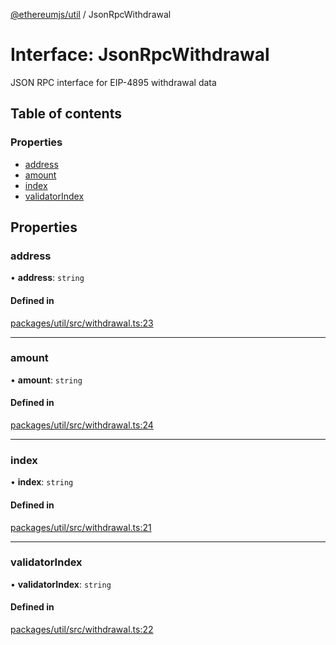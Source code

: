 [@ethereumjs/util](../README.md) / JsonRpcWithdrawal

# Interface: JsonRpcWithdrawal

JSON RPC interface for EIP-4895 withdrawal data

## Table of contents

### Properties

- [address](JsonRpcWithdrawal.md#address)
- [amount](JsonRpcWithdrawal.md#amount)
- [index](JsonRpcWithdrawal.md#index)
- [validatorIndex](JsonRpcWithdrawal.md#validatorindex)

## Properties

### address

• **address**: `string`

#### Defined in

[packages/util/src/withdrawal.ts:23](https://github.com/ethereumjs/ethereumjs-monorepo/blob/master/packages/util/src/withdrawal.ts#L23)

___

### amount

• **amount**: `string`

#### Defined in

[packages/util/src/withdrawal.ts:24](https://github.com/ethereumjs/ethereumjs-monorepo/blob/master/packages/util/src/withdrawal.ts#L24)

___

### index

• **index**: `string`

#### Defined in

[packages/util/src/withdrawal.ts:21](https://github.com/ethereumjs/ethereumjs-monorepo/blob/master/packages/util/src/withdrawal.ts#L21)

___

### validatorIndex

• **validatorIndex**: `string`

#### Defined in

[packages/util/src/withdrawal.ts:22](https://github.com/ethereumjs/ethereumjs-monorepo/blob/master/packages/util/src/withdrawal.ts#L22)
